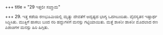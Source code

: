 +++
title = "29 ಇತ್ತಲೀ ಸಙ್ಗ್ರಾಮ"

+++
29. ಇತ್ತ ಕಡೆಯ ರಣಭೂಮಿಯಲ್ಲಿ ಮೃತ್ಯು ದೇವತೆಗೆ ಅದೃಷ್ಟದ ಭಾಗ್ಯ ಒದಗಿಬಂದಿತು. ವೈವಸ್ವತನ ಇಷ್ಟಾರ್ಥ ಸಿದ್ಧಿಸಿತು. ಮುತ್ತಿಗೆ ಹಾಕಲು ಬಂದ ನರಿ ಹದ್ದುಗಳಿಗೆ ಮನಸ್ಸು ಗಟ್ಟಿಯಾಯಿತು. ಮತ್ತೆ ಶಾಕಿನೀ ಡಾಕಿನೀ ಮೊದಲಾದ ರಣ ಪಿಶಾಚಿಗಳ ಮನಸ್ಸು ಹಿರಿ ಹಿಗ್ಗಿತು.